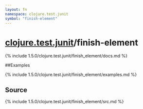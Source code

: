 ```yaml
---
layout: fn
namespace: clojure.test.junit
symbol: "finish-element"
---
```


# [clojure.test.junit](../)/finish-element

{% include 1.5.0/clojure.test.junit/finish_element/docs.md %}

##Examples

{% include 1.5.0/clojure.test.junit/finish_element/examples.md %}
## Source
{% include 1.5.0/clojure.test.junit/finish_element/src.md %}


